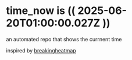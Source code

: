 # time_now is (( 2025-06-20T01:00:00.027Z ))

an automated repo that shows the currnent time

inspired by [breakingheatmap](https://github.com/breakingheatmap/breakingheatmap)